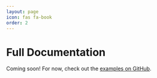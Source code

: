 ```yaml
---
layout: page
icon: fas fa-book
order: 2
---
```


# Full Documentation

Coming soon! For now, check out the [examples on GitHub](https://github.com/nicolaiprodromov/puree/tree/master/examples).

